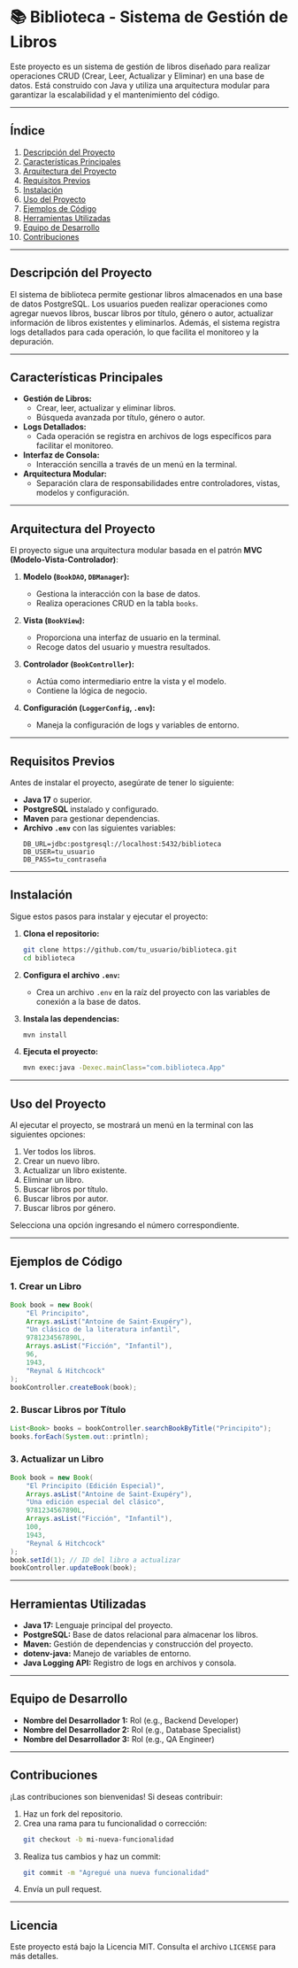 # 📚 Biblioteca - Sistema de Gestión de Libros

Este proyecto es un sistema de gestión de libros diseñado para realizar operaciones CRUD (Crear, Leer, Actualizar y Eliminar) en una base de datos. Está construido con Java y utiliza una arquitectura modular para garantizar la escalabilidad y el mantenimiento del código.

---

## **Índice**

1. [Descripción del Proyecto](#descripción-del-proyecto)
2. [Características Principales](#características-principales)
3. [Arquitectura del Proyecto](#arquitectura-del-proyecto)
4. [Requisitos Previos](#requisitos-previos)
5. [Instalación](#instalación)
6. [Uso del Proyecto](#uso-del-proyecto)
7. [Ejemplos de Código](#ejemplos-de-código)
8. [Herramientas Utilizadas](#herramientas-utilizadas)
9. [Equipo de Desarrollo](#equipo-de-desarrollo)
10. [Contribuciones](#contribuciones)

---

## **Descripción del Proyecto**

El sistema de biblioteca permite gestionar libros almacenados en una base de datos PostgreSQL. Los usuarios pueden realizar operaciones como agregar nuevos libros, buscar libros por título, género o autor, actualizar información de libros existentes y eliminarlos. Además, el sistema registra logs detallados para cada operación, lo que facilita el monitoreo y la depuración.

---

## **Características Principales**

- **Gestión de Libros:**
  - Crear, leer, actualizar y eliminar libros.
  - Búsqueda avanzada por título, género o autor.
- **Logs Detallados:**
  - Cada operación se registra en archivos de logs específicos para facilitar el monitoreo.
- **Interfaz de Consola:**
  - Interacción sencilla a través de un menú en la terminal.
- **Arquitectura Modular:**
  - Separación clara de responsabilidades entre controladores, vistas, modelos y configuración.

---

## **Arquitectura del Proyecto**

El proyecto sigue una arquitectura modular basada en el patrón **MVC (Modelo-Vista-Controlador)**:

1. **Modelo (`BookDAO`, `DBManager`):**

   - Gestiona la interacción con la base de datos.
   - Realiza operaciones CRUD en la tabla `books`.

2. **Vista (`BookView`):**

   - Proporciona una interfaz de usuario en la terminal.
   - Recoge datos del usuario y muestra resultados.

3. **Controlador (`BookController`):**

   - Actúa como intermediario entre la vista y el modelo.
   - Contiene la lógica de negocio.

4. **Configuración (`LoggerConfig`, `.env`):**
   - Maneja la configuración de logs y variables de entorno.

---

## **Requisitos Previos**

Antes de instalar el proyecto, asegúrate de tener lo siguiente:

- **Java 17** o superior.
- **PostgreSQL** instalado y configurado.
- **Maven** para gestionar dependencias.
- **Archivo `.env`** con las siguientes variables:
  ```plaintext
  DB_URL=jdbc:postgresql://localhost:5432/biblioteca
  DB_USER=tu_usuario
  DB_PASS=tu_contraseña
  ```

---

## **Instalación**

Sigue estos pasos para instalar y ejecutar el proyecto:

1. **Clona el repositorio:**

   ```bash
   git clone https://github.com/tu_usuario/biblioteca.git
   cd biblioteca
   ```

2. **Configura el archivo `.env`:**

   - Crea un archivo `.env` en la raíz del proyecto con las variables de conexión a la base de datos.

3. **Instala las dependencias:**

   ```bash
   mvn install
   ```

4. **Ejecuta el proyecto:**
   ```bash
   mvn exec:java -Dexec.mainClass="com.biblioteca.App"
   ```

---

## **Uso del Proyecto**

Al ejecutar el proyecto, se mostrará un menú en la terminal con las siguientes opciones:

1. Ver todos los libros.
2. Crear un nuevo libro.
3. Actualizar un libro existente.
4. Eliminar un libro.
5. Buscar libros por título.
6. Buscar libros por autor.
7. Buscar libros por género.

Selecciona una opción ingresando el número correspondiente.

---

## **Ejemplos de Código**

### **1. Crear un Libro**

```java
Book book = new Book(
    "El Principito",
    Arrays.asList("Antoine de Saint-Exupéry"),
    "Un clásico de la literatura infantil",
    9781234567890L,
    Arrays.asList("Ficción", "Infantil"),
    96,
    1943,
    "Reynal & Hitchcock"
);
bookController.createBook(book);
```

### **2. Buscar Libros por Título**

```java
List<Book> books = bookController.searchBookByTitle("Principito");
books.forEach(System.out::println);
```

### **3. Actualizar un Libro**

```java
Book book = new Book(
    "El Principito (Edición Especial)",
    Arrays.asList("Antoine de Saint-Exupéry"),
    "Una edición especial del clásico",
    9781234567890L,
    Arrays.asList("Ficción", "Infantil"),
    100,
    1943,
    "Reynal & Hitchcock"
);
book.setId(1); // ID del libro a actualizar
bookController.updateBook(book);
```

---

## **Herramientas Utilizadas**

- **Java 17:** Lenguaje principal del proyecto.
- **PostgreSQL:** Base de datos relacional para almacenar los libros.
- **Maven:** Gestión de dependencias y construcción del proyecto.
- **dotenv-java:** Manejo de variables de entorno.
- **Java Logging API:** Registro de logs en archivos y consola.

---

## **Equipo de Desarrollo**

- **Nombre del Desarrollador 1:** Rol (e.g., Backend Developer)
- **Nombre del Desarrollador 2:** Rol (e.g., Database Specialist)
- **Nombre del Desarrollador 3:** Rol (e.g., QA Engineer)

---

## **Contribuciones**

¡Las contribuciones son bienvenidas! Si deseas contribuir:

1. Haz un fork del repositorio.
2. Crea una rama para tu funcionalidad o corrección:
   ```bash
   git checkout -b mi-nueva-funcionalidad
   ```
3. Realiza tus cambios y haz un commit:
   ```bash
   git commit -m "Agregué una nueva funcionalidad"
   ```
4. Envía un pull request.

---

## **Licencia**

Este proyecto está bajo la Licencia MIT. Consulta el archivo `LICENSE` para más detalles.
